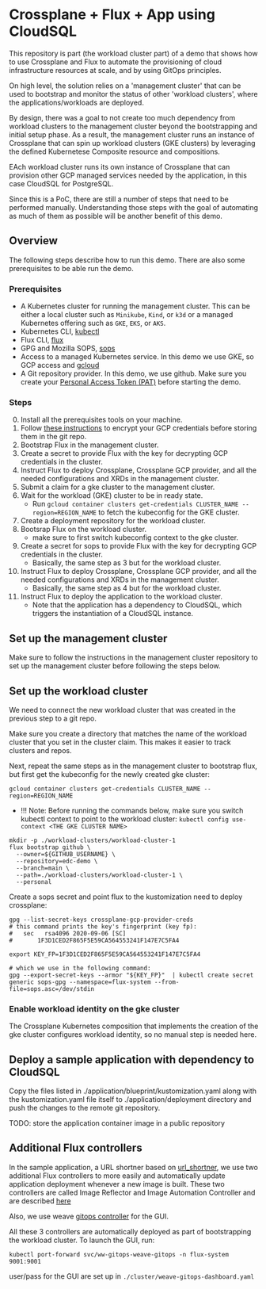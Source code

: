 # Crossplane + Flux + App using CloudSQL  
This repository is part (the workload cluster part) of a demo that shows how to use
Crossplane and Flux to automate the provisioning of cloud infrastructure resources at scale,
and by using GitOps principles.

On high level, the solution relies on a 'management cluster' that can be used to bootstrap
and monitor the status of other 'workload clusters', where the applications/workloads
are deployed.

By design, there was a goal to  not create too much dependency from workload clusters 
to the management cluster beyond the bootstrapping and initial setup phase. As a result, 
the management cluster runs an instance of Crossplane that can spin up workload clusters (GKE clusters)
by leveraging the defined Kubernetese Composite resource and compositions.

EAch workload cluster runs its own instance of Crossplane that can provision other
GCP managed services needed by the application, in this case CloudSQL for PostgreSQL.

Since this is a PoC, there are still a number of steps that need to be performed 
manually. Understanding those steps with the goal of automating as much of them 
as possible will be another benefit of this demo.

## Overview
The following steps describe how to run this demo. There are also some prerequisites
to be able run the demo.

### Prerequisites
  * A Kubernetes cluster for running the management cluster. This can be either
  a local cluster such as `Minikube`, `Kind`, or `k3d` or a managed Kubernetes 
  offering such as `GKE`, `EKS`, or `AKS`.
  * Kubernetes CLI, [kubectl](https://kubernetes.io/docs/tasks/tools/)
  * Flux CLI, [flux](https://fluxcd.io/flux/cmd/)
  * GPG and Mozilla SOPS, [sops](https://fluxcd.io/flux/guides/mozilla-sops/)
  * Access to a managed Kubernetes service. In this demo we use GKE, so GCP access and [gcloud](https://cloud.google.com/sdk/gcloud)
  * A Git repository provider. In this demo, we use github. Make sure you create your
    [Personal Access Token (PAT)](https://docs.gitlab.com/ee/user/profile/personal_access_tokens.html) before starting the demo.

### Steps
  0. Install all the prerequisites tools on your machine.
  1. Follow [these instructions](https://fluxcd.io/flux/guides/mozilla-sops/) to encrypt your GCP credentials before storing them in the git repo.
  2. Bootstrap Flux in the management cluster.
  3. Create a secret to provide Flux with the key for decrypting GCP credentials in the cluster.
  4. Instruct Flux to deploy Crossplane, Crossplane GCP provider, and all the
     needed configurations and XRDs in the management cluster.
  5. Submit a claim for a gke cluster to the management cluster.
  6. Wait for the workload (GKE) cluster to be in ready state.
        * Run `gcloud container clusters get-credentials CLUSTER_NAME --region=REGION_NAME`
          to fetch the kubeconfig for the GKE cluster.
  7. Create a deployment repository for the workload cluster.
  8. Bootsrap Flux on the workload cluster.
        * make sure to first switch kubeconfig context to the gke cluster.
  9. Create a secret for sops to provide Flux with the key for decrypting GCP credentials in the cluster.
        * Basically, the same step as 3 but for the workload cluster.
  10. Instruct Flux to deploy Crossplane, Crossplane GCP provider, and all the
      needed configurations and XRDs in the management cluster.
        * Basically, the same step as 4 but for the workload cluster.
  11. Instruct Flux to deploy the application to the workload cluster.
      * Note that the application has a dependency to CloudSQL, which triggers 
        the instantiation of a CloudSQL instance.

## Set up the management cluster
Make sure to follow the instructions in the management cluster repository to set up the management cluster
before following the steps below.

## Set up the workload cluster
We need to connect the new workload cluster that was created in the previous step
to a git repo.

Make sure you create a directory that matches the name of the workload cluster
that you set in the cluster claim. This makes it easier to track clusters and repos.

Next, repeat the same steps as in the management cluster to bootstrap flux,
but first get the kubeconfig for the newly created gke cluster:

`gcloud container clusters get-credentials CLUSTER_NAME --region=REGION_NAME`

  * !!! Note: Before running the commands below, make sure you switch kubectl context
to point to the workload cluster: `kubectl config use-context <THE GKE CLUSTER NAME>`

```
mkdir -p ./workload-clusters/workload-cluster-1
flux bootstrap github \
  --owner=${GITHUB_USERNAME} \
  --repository=edc-demo \
  --branch=main \
  --path=./workload-clusters/workload-cluster-1 \
  --personal
```
Create a sops secret and point flux to the kustomization need to deploy crossplane:

```
gpg --list-secret-keys crossplane-gcp-provider-creds  
# this command prints the key's fingerprint (key fp):
#   sec   rsa4096 2020-09-06 [SC]
#       1F3D1CED2F865F5E59CA564553241F147E7C5FA4

export KEY_FP=1F3D1CED2F865F5E59CA564553241F147E7C5FA4

# which we use in the following command:
gpg --export-secret-keys --armor "${KEY_FP}"  | kubectl create secret generic sops-gpg --namespace=flux-system --from-file=sops.asc=/dev/stdin
```
### Enable workload identity on the gke cluster
The Crossplane Kubernetes composition that implements the creation of the gke cluster configures 
workload identity, so no manual step is needed here.

## Deploy a sample application with dependency to CloudSQL
Copy the files listed in ./application/blueprint/kustomization.yaml along with the kustomization.yaml 
file itself to ./application/deployment directory and push the changes to the remote git repository.

TODO:  store the application container image in a public repository

## Additional Flux controllers
In the sample application, a URL shortner based on [url_shortner](https://github.com/jackc/pgx/tree/master/examples/url_shortener), we use two 
additional Flux controllers to more easily and automatically update application deployment whenever a new image is built.
These two controllers are called Image Reflector and Image Automation Controller and are described [here](https://fluxcd.io/flux/components/image/)

Also, we use weave [gitops controller](https://docs.gitops.weave.works/docs/getting-started/index.html) for the GUI.

All these 3 controllers are automatically deployed as part of bootstrapping the workload cluster. To launch the GUI, run:
```
kubectl port-forward svc/ww-gitops-weave-gitops -n flux-system 9001:9001
```
user/pass for the GUI are set up in `./cluster/weave-gitops-dashboard.yaml`
